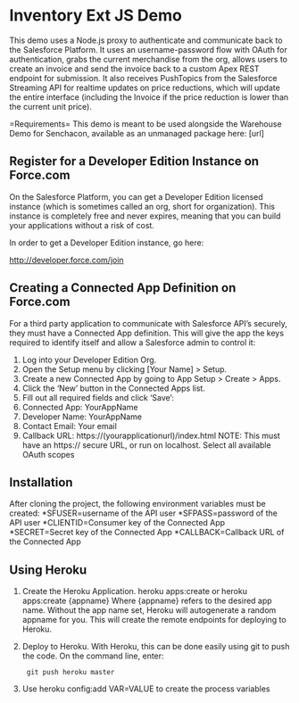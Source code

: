 # Inventory Ext JS Demo
This demo uses a Node.js proxy to authenticate and communicate back to the Salesforce Platform.  It uses an username-password flow with OAuth for authentication, grabs the current merchandise from the org, allows users to create an invoice and send the invoice back to a custom Apex REST endpoint for submission.  It also receives PushTopics from the Salesforce Streaming API for realtime updates on price reductions, which will update the entire interface (including the Invoice if the price reduction is lower than the current unit price).

=Requirements=
This demo is meant to be used alongside the Warehouse Demo for Senchacon, available as an unmanaged package here:
[url]

## Register for a Developer Edition Instance on Force.com

On the Salesforce Platform, you can get a Developer Edition licensed instance (which is sometimes called an org, short for organization).  This instance is completely free and never expires, meaning that you can build your applications without a risk of cost.

In order to get a Developer Edition instance, go here:

[http://developer.force.com/join ](http://developer.force.com/join)

## Creating a Connected App Definition on Force.com
For a third party application to communicate with Salesforce API’s
securely, they must have a Connected App definition.  This will give
the app the keys required to identify itself  and allow a Salesforce
admin to control it:

1. Log into your Developer Edition Org.
2. Open the Setup menu by clicking [Your Name] > Setup.
3. Create a new Connected App by going to App Setup > Create > Apps.
4. Click the ‘New’ button in the Connected Apps list.
5. Fill out all required fields and click ‘Save’:
6. Connected App: YourAppName
7. Developer Name: YourAppName
8. Contact Email: Your email
9. Callback URL: https://(yourapplicationurl)/index.html
NOTE: This must have an https:// secure URL, or run on localhost.
Select all available OAuth scopes


## Installation
After cloning the project, the following environment variables must be created:
*SFUSER=username of the API user
*SFPASS=password of the API user
*CLIENTID=Consumer key of the Connected App
*SECRET=Secret key of the Connected App
*CALLBACK=Callback URL of the Connected App

## Using Heroku
1. Create the Heroku Application. 
		heroku apps:create
or
        heroku apps:create {appname}
Where {appname} refers to the desired app name.  Without the app name set, Heroku will autogenerate a random appname for you.  This will create the remote endpoints for deploying to Heroku.

2. Deploy to Heroku. With Heroku, this can be done easily using git to push the code.  On the command line, enter: 

        git push heroku master

3. Use heroku config:add VAR=VALUE to create the process variables